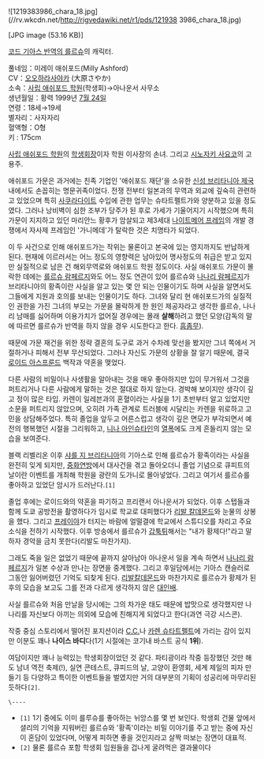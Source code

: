![1219383986_chara_18.jpg](//rv.wkcdn.net/http://rigvedawiki.net/r1/pds/121938
3986_chara_18.jpg)

[JPG image (53.16 KB)]

[코드 기아스 반역의 를르슈](%EC%BD%94%EB%93%9C%20%EA%B8%B0%EC%95%84%EC%8A%A4%20%EB%B0%98%EC%97%AD%EC%9D%98%20%EB%A5%BC%EB%A5%B4%EC%8A%88.md)의 캐릭터.  

풀네임：미레이 애쉬포드(Milly Ashford)  
CV：[오오하라사야카](%EC%98%A4%EC%98%A4%ED%95%98%EB%9D%BC%20%EC%82%AC%EC%95%BC%EC%B9%B4.md)
(大原さやか)  
소속：[사립 애쉬포드 학원](%EC%82%AC%EB%A6%BD%20%EC%95%A0%EC%89%AC%ED%8F%AC%EB%93%9C%20%ED%95%99%EC%9B%90.md)(학생회)→아나운서 사무소  
생년월일：황력 1999년 [7월 24일](7%EC%9B%94%2024%EC%9D%BC.md)  
연령：18세→19세  
별자리：사자자리  
혈액형：O형  
키 : 175cm

  
[사립 애쉬포드 학원](%EC%82%AC%EB%A6%BD%20%EC%95%A0%EC%89%AC%ED%8F%AC%EB%93%9C%20%ED%95%99%EC%9B%90.md)의 [학생회장](%ED%95%99%EC%83%9D%ED%9A%8C%EC%9E%A5.md)이자 학원
이사장의 손녀. 그리고 [시노자키 사요코](%EC%8B%9C%EB%85%B8%EC%9E%90%ED%82%A4%20%EC%82%AC%EC%9A%94%EC%BD%94.md)의 고용주.

애쉬포드 가문은 과거에는 친족 기업인 '애쉬포드 재단'을 소유한 [신성 브리타니아 제국](%EC%8B%A0%EC%84%B1%20%EB%B8%8C%EB%A6%AC%ED%83%80%EB%8B%88%EC%95%84%20%EC%A0%9C%EA%B5%AD.md)내에서도 손꼽히는
명문귀족이었다. 전쟁 전부터 일본과의 무역과 외교에 깊숙히 관련하고 있었으며 특히
[사쿠라다이트](%EC%82%AC%EC%BF%A0%EB%9D%BC%EB%8B%A4%EC%9D%B4%ED%8A%B8.md) 수입에 관한
업무는 슈타트펠트가와 양분하고 있을 정도였다. 그러나 낭비벽이 심한 조부가 당주가 된 후로 가세가 기울어지기 시작했으며 특히 가문이 지지하고
있던 마리안느 황후가 암살되고 제3세대 [나이트메어 프레임](%EB%82%98%EC%9D%B4%ED%8A%B8%EB%A9%94%EC%96%B4%20%ED%94%84%EB%A0%88%EC%9E%84.md)의 개발 경쟁에서 자사제 프레임인 '가니메데'가 탈락한 것은 치명타가
되었다.

이 두 사건으로 인해 애쉬포드가는 작위는 물론이고 본국에 있는 영지까지도 반납하게 된다. 현재에 이르러서는 어느 정도의 영향력은 남아있어
명사정도의 취급은 받고 있지만 실질적으로 남은 건 해외무역로와 애쉬포드 학원 정도이다. 사실 애쉬포드 가문이 몰락한 데에는 [를르슈 람페르지](%EB%A5%BC%EB%A5%B4%EC%8A%88%20%EB%9E%8C%ED%8E%98%EB%A5%B4%EC%A7%80.md)와도
어느 정도 연관이 있어 를르슈와 [나나리 람페르지](%EB%82%98%EB%82%98%EB%A6%AC%20%EB%9E%8C%ED%8E%98%EB%A5%B4%EC%A7%80.md)가 브리타니아의 황족이란 사실을 알고 있는 몇 안 되는 인물이기도 하며 사실을 알면서도 그들에게
지원과 호의를 보내는 인물이기도 하다. 그녀와 달리 현 애쉬포드가의 실질적인 권한을 가진 그녀의 부모는 가문을 몰락하게 한 원인 제공자라고
생각한 를르슈, 나나리 남매를 싫어하며 이용가치가 없어질 경우에는 몰래 **살해**하려고 했던 모양(감독의 말에 따르면 를르슈가 반역을 하지
않을 경우 시도한다고 한다. [흠좀무](%ED%9D%A0%EC%A2%80%EB%AC%B4.md)).

때문에 가문 재건을 위한 정략 결혼의 도구로 과거 수차례 맞선을 봤지만 그녀 쪽에서 거절하거나 피해서 전부 무산되었다. 그러나 자신도 가문의
상황을 잘 알기 때문에, 결국 [로이드 아스프룬드](%EB%A1%9C%EC%9D%B4%EB%93%9C%20%EC%95%84%EC%8A%A4%ED%94%84%EB%A3%AC%EB%93%9C.md) 백작과 약혼을 맺었다.

다른 사람의 비밀이나 사생활을 알아내는 것을 매우 좋아하지만 입이 무거워서 그것을 퍼트리거나 다른 사람에게 말하는 것은 절대로 하지 않는다.
경박해 보이지만 생각이 깊고 정이 많은 타입. 카렌이 일레븐과의 혼혈이라는 사실을 1기 초반부터 알고 있었지만 소문을 퍼트리지 않았으며,
오히려 가족 관계로 트러블에 시달리는 카렌을 위로하고 고민을 상담해주었다. 특히 졸업을 앞두고 어른스럽고 생각이 깊은 면모가 부각되면서
예전의 행복했던 시절을 그리워하고, [니나 아인슈타인](%EB%8B%88%EB%82%98%20%EC%95%84%EC%9D%B8%EC%8A%88%ED%83%80%EC%9D%B8.md)의 [열폭](%EC%97%B4%ED%8F%AD.md)에도 크게 흔들리지 않는 모습을
보여준다.

블랙 리벨리온 이후 [샤를 지 브리타니아](%EC%83%A4%EB%A5%BC%20%EC%A7%80%20%EB%B8%8C%EB%A6%AC%ED%83%80%EB%8B%88%EC%95%84.md)의 기아스로 인해 를르슈가 황족이라는 사실을 완전히 잊게 되지만,
[중화연방](%EC%A4%91%ED%99%94%EC%97%B0%EB%B0%A9.md)에서 대사건을 겪고 돌아오더니 졸업 기념으로
큐피트의 날이란 이벤트를 개최해 학원을 광란의 도가니로 몰아넣었다. 그리고 여기서 를르슈를 좋아하고 있었단 암시가 드러난다.`[1]`

졸업 후에는 로이드와의 약혼을 파기하고 프리랜서 아나운서가 되었다. 이후 스텝들과 함께 도쿄 공방전을 촬영하다가 임시로 학교로 대피했다가
[리발 칼데몬드](%EB%A6%AC%EB%B0%9C%20%EC%B9%BC%EB%8D%B0%EB%AA%AC%EB%93%9C.md)와
눈물의 상봉을 했다. 그리고 [프레이야](%ED%94%84%EB%A0%88%EC%9D%B4%EC%95%BC.md)가 터지는 바람에
얼떨결에 학교에서 스튜디오를 차리고 주요 소식을 전하기 시작했다. 이후 방송에서 를르슈가
[갑툭튀](%EA%B0%91%ED%88%AD%ED%8A%80.md)해서는 "내가 황제다!"라고 말하자 경악을 금치 못한다(리발도
마찬가지).

그래도 죽을 일은 없었기 때문에 끝까지 살아남아 아나운서 일을 계속 하면서 [나나리 람페르지](%EB%82%98%EB%82%98%EB%A6%AC%20%EB%9E%8C%ED%8E%98%EB%A5%B4%EC%A7%80.md)가 일본 수상과 만나는 장면을 중계했다. 그리고
후일담에서는 기아스 캔슬러로 그동안 잃어버렸던 기억도 되찾게 된다. [리발칼데몬드](%EB%A6%AC%EB%B0%9C%20%EC%B9%BC%EB%8D%B0%EB%AA%AC%EB%93%9C.md)와 마찬가지로
를르슈가 황제가 된 후의 모습을 보고도 그를 전과 다르게 생각하지 않은
[대인배](%EB%8C%80%EC%9D%B8%EB%B0%B0.md).

사실 를르슈와 처음 만날을 당시에는 그의 차가운 태도 때문에 밥맛으로 생각했지만 나나리를 자신보다 아끼는 의외에 모습에 친해지게 되었다고
한다(과연 극강 시스콘).

작중 중심 스토리에서 떨어진 포지션이라 [C.C.](C.C..md)나 [카렌 슈타트펠트](%EC%B9%B4%EB%A0%8C%20%EC%8A%88%ED%83%80%ED%8A%B8%ED%8E%A0%ED%8A%B8.md)에 가리는 감이 있지만 이분도 꽤나 **나이스
바디**다(1기 시절에는 코기내 바스트 공식 **1위**).

여담이지만 꽤나 능력있는 학생회장이었던 것 같다. 파티광이라 작중 등장했던 것만 해도 남녀 역전 축제(!), 실연 콘테스트, 큐피드의 날,
고양이 환영회, 세계 제일의 피자 만들기 등 다양하고 특이한 이벤트들을 벌였지만 거의 대부분의 기획이 성공리에 마무리된 듯하다`[2]`.

`\----`

  * `[1]` 1기 중에도 이미 를루슈를 좋아하는 뉘앙스를 몇 번 보인다. 학생회 건물 앞에서 셜리의 기억을 지워버린 를르슈와 '황족'이라는 비밀 이야기를 주고 받는 중에 자신이 혼담이 있었다며, 어떻게 피하면 좋을 것인지라고 살짝 떠보는 장면이 대표적.
  * `[2]` 물론 를르슈 포함 학생회 임원들을 겁나게 굴려먹은 결과물이다

